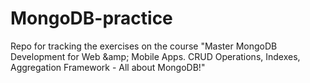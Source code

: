 # MongoDB-practice
Repo for tracking the exercises on the course "Master MongoDB Development for Web &amp;amp; Mobile Apps. CRUD Operations, Indexes, Aggregation Framework - All about MongoDB!"
